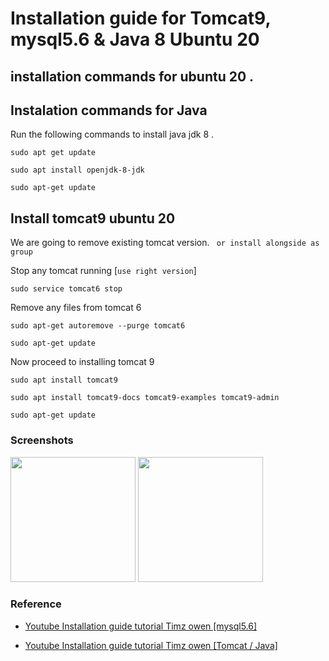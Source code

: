 # Installation guide for Tomcat9, mysql5.6 & Java 8 Ubuntu 20

## installation commands for ubuntu 20 .


## Instalation commands for Java 

Run the following commands to install java jdk 8 .

```
sudo apt get update
```         

```
sudo apt install openjdk-8-jdk
```  

```
sudo apt-get update
```  

## Install tomcat9 ubuntu 20

We are going to remove existing tomcat version. ``` or install alongside as group```

Stop any tomcat running [```use right version```]
```
sudo service tomcat6 stop
```  

Remove any files from tomcat 6
```
sudo apt-get autoremove --purge tomcat6
```  

```
sudo apt-get update
```  

Now proceed to installing tomcat 9
```
sudo apt install tomcat9
```  

```
sudo apt install tomcat9-docs tomcat9-examples tomcat9-admin
```  

```
sudo apt-get update
```  


### Screenshots

<img src="art/1.png" width="200"/> <img src="art/2.png" width="200"/>

### Reference

- [Youtube Installation guide tutorial Timz owen [mysql5.6] ](https://youtu.be/kTtxQdYoluo)
  
-  [Youtube Installation guide tutorial Timz owen [Tomcat / Java] ](https://youtu.be/nf8h4Y5a9C0)



